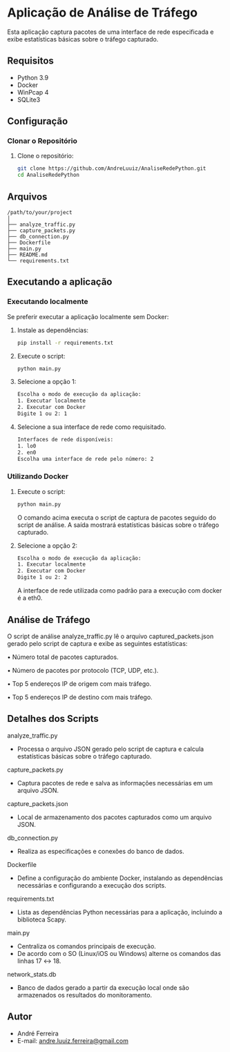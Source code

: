 # Aplicação de Análise de Tráfego

Esta aplicação captura pacotes de uma interface de rede especificada e exibe estatísticas básicas sobre o tráfego capturado.

## Requisitos

- Python 3.9
- Docker
- WinPcap 4
- SQLite3

## Configuração

### Clonar o Repositório

1. Clone o repositório:

   ```sh
   git clone https://github.com/AndreLuuiz/AnaliseRedePython.git
   cd AnaliseRedePython
   ```

## Arquivos

```text
/path/to/your/project
│
├── analyze_traffic.py
├── capture_packets.py
├── db_connection.py
├── Dockerfile
├── main.py
├── README.md
└── requirements.txt
```

## Executando a aplicação

### Executando localmente

Se preferir executar a aplicação localmente sem Docker:

1. Instale as dependências:

    ```sh
    pip install -r requirements.txt
    ```

2. Execute o script:

   ```sh
   python main.py
   ```

3. Selecione a opção 1:

   ```sh
   Escolha o modo de execução da aplicação:
   1. Executar localmente
   2. Executar com Docker
   Digite 1 ou 2: 1
   ```

4. Selecione a sua interface de rede como requisitado.

    ```sh
    Interfaces de rede disponíveis:
   1. lo0
   2. en0
   Escolha uma interface de rede pelo número: 2
    ```

### Utilizando Docker

1. Execute o script:

    ```sh
    python main.py
    ```

    O comando acima executa o script de captura de pacotes seguido do script de análise. A saída mostrará estatísticas básicas sobre o tráfego capturado.


2. Selecione a opção 2:

    ```sh
    Escolha o modo de execução da aplicação:
   1. Executar localmente
   2. Executar com Docker
   Digite 1 ou 2: 2
   ```

   A interface de rede utilizada como padrão para a execução com docker é a eth0.


## Análise de Tráfego

O script de análise analyze_traffic.py lê o arquivo captured_packets.json gerado pelo script de captura e exibe as seguintes estatísticas:

 • Número total de pacotes capturados.

 • Número de pacotes por protocolo (TCP, UDP, etc.).

 • Top 5 endereços IP de origem com mais tráfego.

 • Top 5 endereços IP de destino com mais tráfego.

## Detalhes dos Scripts

analyze_traffic.py

- Processa o arquivo JSON gerado pelo script de captura e calcula estatísticas básicas sobre o tráfego capturado.

capture_packets.py

- Captura pacotes de rede e salva as informações necessárias em um arquivo JSON.

capture_packets.json

- Local de armazenamento dos pacotes capturados como um arquivo JSON.

db_connection.py

- Realiza as especificações e conexões do banco de dados.

Dockerfile

- Define a configuração do ambiente Docker, instalando as dependências necessárias e configurando a execução dos scripts.

requirements.txt

- Lista as dependências Python necessárias para a aplicação, incluindo a biblioteca Scapy.

main.py

- Centraliza os comandos principais de execução.
- De acordo com o SO (Linux/iOS ou Windows) alterne os comandos das linhas 17 ↔ 18.

network_stats.db

- Banco de dados gerado a partir da execução local onde são armazenados os resultados do monitoramento.

## Autor

- André Ferreira
- E-mail: andre.luuiz.ferreira@gmail.com
